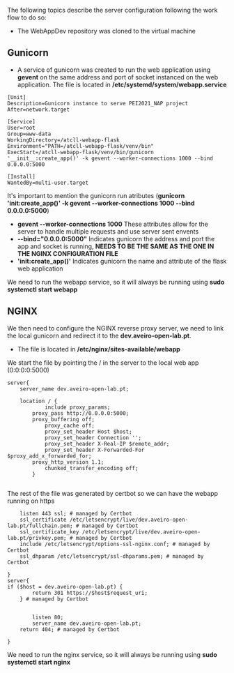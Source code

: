 The following topics describe the server configuration following the work flow to do so:
- The WebAppDev repository was cloned to the virtual machine
## Gunicorn
- A service of gunicorn was created to run the web application using **gevent**  on the same address and port of socket instanced on the web application.
The file is located in **/etc/systemd/system/webapp.service**

```
[Unit]
Description=Gunicorn instance to serve PEI2021_NAP project 
After=network.target

[Service]
User=root
Group=www-data
WorkingDirectory=/atcll-webapp-flask
Environment="PATH=/atcll-webapp-flask/venv/bin"
ExecStart=/atcll-webapp-flask/venv/bin/gunicorn '__init__:create_app()' -k gevent --worker-connections 1000 --bind 0.0.0.0:5000

[Install]
WantedBy=multi-user.target
```

It's important to mention the gunicorn run atributes (**gunicorn '__init__:create_app()' -k gevent --worker-connections 1000 --bind 0.0.0.0:5000**)
 - **gevent --worker-connections 1000** These attributes allow for the server to handle multiple requests and use server sent envents
 - **--bind="0.0.0.0:5000"** Indicates gunicorn the address and port the app and socket is running, **NEEDS TO BE THE SAME AS THE ONE IN THE NGINX CONFIGURATION FILE**
 - **'__init__:create_app()'** Indicates gunicorn the name and attribute of the flask web application

We need to run the webapp service, so it will always be running using **sudo systemctl start webapp**

## NGINX

We then need to configure the NGINX reverse proxy server, we need to link the local gunicorn and redirect it to the **dev.aveiro-open-lab.pt**.
- The file is located in **/etc/nginx/sites-available/webapp**

We start the file by pointing the / in the server to the local web app (0:0:0:0:5000)
```
server{
	server_name dev.aveiro-open-lab.pt;

	location / {
            include proxy_params;
	    proxy_pass http://0.0.0.0:5000;
	    proxy_buffering off;
    	    proxy_cache off;
            proxy_set_header Host $host;
            proxy_set_header Connection '';
            proxy_set_header X-Real-IP $remote_addr;
            proxy_set_header X-Forwarded-For $proxy_add_x_forwarded_for;
	    proxy_http_version 1.1;
            chunked_transfer_encoding off;
        }


```

The rest of the file was generated by certbot so we can have the webapp running on https
```
    listen 443 ssl; # managed by Certbot
    ssl_certificate /etc/letsencrypt/live/dev.aveiro-open-lab.pt/fullchain.pem; # managed by Certbot
    ssl_certificate_key /etc/letsencrypt/live/dev.aveiro-open-lab.pt/privkey.pem; # managed by Certbot
    include /etc/letsencrypt/options-ssl-nginx.conf; # managed by Certbot
    ssl_dhparam /etc/letsencrypt/ssl-dhparams.pem; # managed by Certbot

}
server{
if ($host = dev.aveiro-open-lab.pt) {
        return 301 https://$host$request_uri;
    } # managed by Certbot


        listen 80;
        server_name dev.aveiro-open-lab.pt;
    return 404; # managed by Certbot

}
```
We need to run the nginx service, so it will always be running using **sudo systemctl start nginx** 
